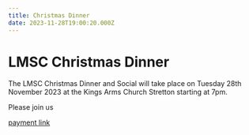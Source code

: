 ```yaml
---
title: Christmas Dinner
date: 2023-11-28T19:00:20.000Z
---
```

# LMSC Christmas Dinner 

The LMSC Christmas Dinner and Social will take place on Tuesday 28th November 2023 at the Kings Arms Church Stretton starting at 7pm.

Please join us  

[payment link](https://webcollect.org.uk/lmsc/event/lmsc-christmas-party)